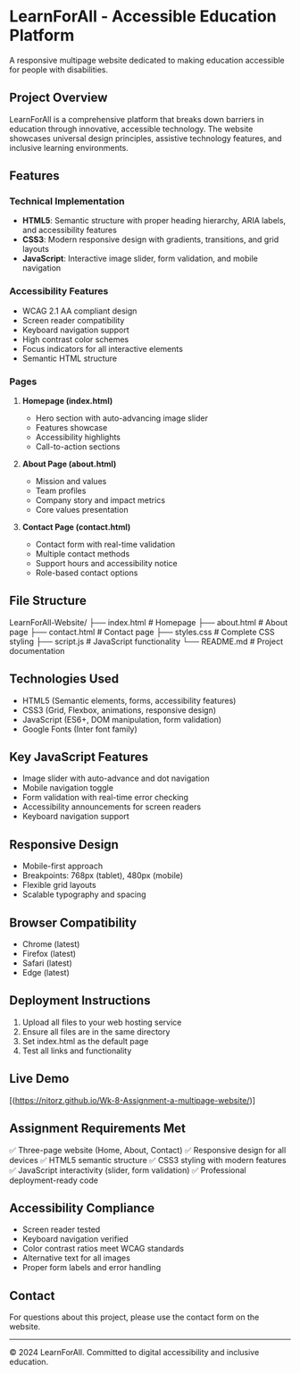 # LearnForAll - Accessible Education Platform

A responsive multipage website dedicated to making education accessible for people with disabilities.

## Project Overview

LearnForAll is a comprehensive platform that breaks down barriers in education through innovative, accessible technology. The website showcases universal design principles, assistive technology features, and inclusive learning environments.

## Features

### Technical Implementation
- **HTML5**: Semantic structure with proper heading hierarchy, ARIA labels, and accessibility features
- **CSS3**: Modern responsive design with gradients, transitions, and grid layouts
- **JavaScript**: Interactive image slider, form validation, and mobile navigation

### Accessibility Features
- WCAG 2.1 AA compliant design
- Screen reader compatibility
- Keyboard navigation support
- High contrast color schemes
- Focus indicators for all interactive elements
- Semantic HTML structure

### Pages
1. **Homepage (index.html)**
   - Hero section with auto-advancing image slider
   - Features showcase
   - Accessibility highlights
   - Call-to-action sections

2. **About Page (about.html)**
   - Mission and values
   - Team profiles
   - Company story and impact metrics
   - Core values presentation

3. **Contact Page (contact.html)**
   - Contact form with real-time validation
   - Multiple contact methods
   - Support hours and accessibility notice
   - Role-based contact options

## File Structure
LearnForAll-Website/
├── index.html          # Homepage
├── about.html          # About page
├── contact.html        # Contact page
├── styles.css          # Complete CSS styling
├── script.js           # JavaScript functionality
└── README.md           # Project documentation

## Technologies Used
- HTML5 (Semantic elements, forms, accessibility features)
- CSS3 (Grid, Flexbox, animations, responsive design)
- JavaScript (ES6+, DOM manipulation, form validation)
- Google Fonts (Inter font family)

## Key JavaScript Features
- Image slider with auto-advance and dot navigation
- Mobile navigation toggle
- Form validation with real-time error checking
- Accessibility announcements for screen readers
- Keyboard navigation support

## Responsive Design
- Mobile-first approach
- Breakpoints: 768px (tablet), 480px (mobile)
- Flexible grid layouts
- Scalable typography and spacing

## Browser Compatibility
- Chrome (latest)
- Firefox (latest)
- Safari (latest)
- Edge (latest)

## Deployment Instructions
1. Upload all files to your web hosting service
2. Ensure all files are in the same directory
3. Set index.html as the default page
4. Test all links and functionality

## Live Demo
[(https://nitorz.github.io/Wk-8-Assignment-a-multipage-website/)]

## Assignment Requirements Met
✅ Three-page website (Home, About, Contact)
✅ Responsive design for all devices
✅ HTML5 semantic structure
✅ CSS3 styling with modern features
✅ JavaScript interactivity (slider, form validation)
✅ Professional deployment-ready code

## Accessibility Compliance
- Screen reader tested
- Keyboard navigation verified
- Color contrast ratios meet WCAG standards
- Alternative text for all images
- Proper form labels and error handling

## Contact
For questions about this project, please use the contact form on the website.

---

© 2024 LearnForAll. Committed to digital accessibility and inclusive education.
